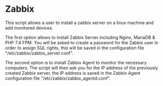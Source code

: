 # Zabbix

This script allows a user to install a zabbix server on a linux machine and add monitored devices.

The first option allows to install Zabbix Server including Nginx, MariaDB & PHP 7.4 FPM.  You will be asked to create a password for the Zabbix user in order to assign SQL rights, this will be saved in the configuration file "/etc/zabbix/zabbix_server.conf".

The second option is to install Zabbix Agent to monitor the necessary computers. The script will then ask you for the IP address of the previously created Zabbix server, the IP address is saved in the Zabbix Agent configuration file "/etc/zabbix/zabbix_agentd.conf".
